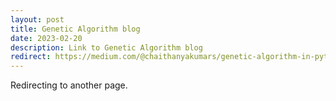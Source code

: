 ```yaml
---
layout: post
title: Genetic Algorithm blog
date: 2023-02-20
description: Link to Genetic Algorithm blog
redirect: https://medium.com/@chaithanyakumars/genetic-algorithm-in-python-from-scratch-e1bcc8f57880
---
```


Redirecting to another page.